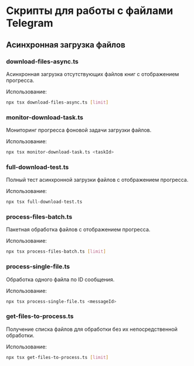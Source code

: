 # Скрипты для работы с файлами Telegram

## Асинхронная загрузка файлов

### download-files-async.ts
Асинхронная загрузка отсутствующих файлов книг с отображением прогресса.

Использование:
```bash
npx tsx download-files-async.ts [limit]
```

### monitor-download-task.ts
Мониторинг прогресса фоновой задачи загрузки файлов.

Использование:
```bash
npx tsx monitor-download-task.ts <taskId>
```

### full-download-test.ts
Полный тест асинхронной загрузки файлов с отображением прогресса.

Использование:
```bash
npx tsx full-download-test.ts
```

### process-files-batch.ts
Пакетная обработка файлов с отображением прогресса.

Использование:
```bash
npx tsx process-files-batch.ts [limit]
```

### process-single-file.ts
Обработка одного файла по ID сообщения.

Использование:
```bash
npx tsx process-single-file.ts <messageId>
```

### get-files-to-process.ts
Получение списка файлов для обработки без их непосредственной обработки.

Использование:
```bash
npx tsx get-files-to-process.ts [limit]
```